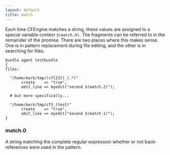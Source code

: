 ```yaml
---
layout: default
title: match
---
```


Each time CFEngine matches a string, these values are assigned to a special
variable context `$(match.`*n*`)`. The fragments can be referred to in the
remainder of the promise. There are two places where this makes sense. One is
in pattern replacement during file editing, and the other is in searching for
files.

```cf3
bundle agent testbundle
{
files:

  "/home/mark/tmp/(cf[23])_(.*)"
       create    => "true",
       edit_line => myedit("second $(match.2)");

  # but more specifically...

  "/home/mark/tmp/cf3_(test)"
       create    => "true",
       edit_line => myedit("second $(match.1)");
}
```

### match.0

A string matching the complete regular expression whether or not
back-references were used in the pattern.
